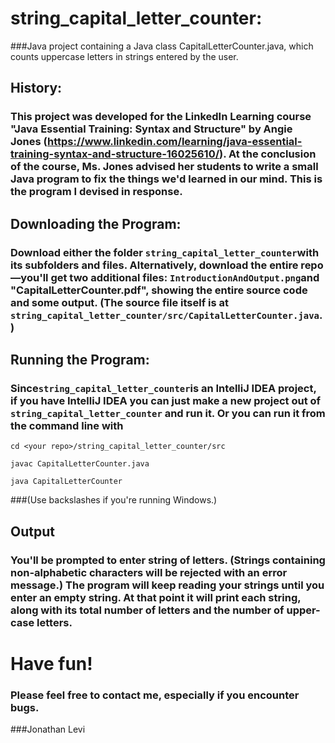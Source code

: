 # string_capital\_letter\_counter:

###Java project containing a Java class CapitalLetterCounter.java, which counts uppercase letters in strings entered by the user.

## History:

### This project was developed for the LinkedIn Learning course "Java Essential Training: Syntax and Structure" by Angie Jones (https://www.linkedin.com/learning/java-essential-training-syntax-and-structure-16025610/). At the conclusion of the course, Ms. Jones advised her students to write a small Java program to fix the things we'd learned in our mind. This is the program I devised in response.

## Downloading the Program:

### Download either the folder `string_capital_letter_counter`with its subfolders and files. Alternatively, download the entire repo—you'll get two additional files: `IntroductionAndOutput.png`and "CapitalLetterCounter.pdf", showing the entire source code and some output. (The source file itself is at `string_capital_letter_counter/src/CapitalLetterCounter.java`.)

## Running the Program:

### Since`string_capital_letter_counter`is an IntelliJ IDEA project, if you have IntelliJ IDEA you can just make a new project out of `string_capital_letter_counter` and run it. Or you can run it from the command line with

`cd <your repo>/string_capital_letter_counter/src`

`javac CapitalLetterCounter.java`

`java CapitalLetterCounter`

###(Use backslashes if you're running Windows.)


## Output

### You'll be prompted to enter string of letters. (Strings containing non-alphabetic characters will be rejected with an error message.) The program will keep reading your strings until you enter an empty string. At that point it will print each string, along with its total number of letters and the number of upper-case letters.

# Have fun!

### Please feel free to contact me, especially if you encounter bugs.

###Jonathan Levi